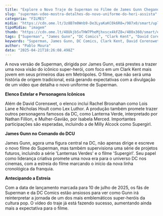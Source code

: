 ```yaml
---
title: "Explore o Novo Traje de Superman no Filme de James Gunn Chegando em 2025"
slug: "superman-vdeo-mostra-detalhes-do-novo-uniforme-do-heri-assista"
categoria: "FILMES"
midia: "https://cdn.ome.lt/3z8B7m0Wnb9-De3LyaKaKC0k6R8=/987x0/smart/uploads/conteudo/fotos/superman-cinemacon_mvaIHoz.png"
tipoMidia: "imagem"
thumb: "https://cdn.ome.lt/48UkjbSvTHW7PheMjhxscx4kFZ8=/480x360/smart/extras/conteudos/superman-cinemacon_Hz2KQiA.png"
tags: ["Superman", "James Gunn", "DC Comics", "Clark Kent", "David Corenswet", "filme de super-heróis", "novo filme do Superman", "DCU", "especial-Superman"]
keywords: "Superman, James Gunn, DC Comics, Clark Kent, David Corenswet, filme de super-heróis, novo filme do Superman, DCU"
author: "Pablo Moura"
data: "2025-04-21T18:26:08.498Z"
---
```


A nova versão de Superman, dirigida por James Gunn, está prestes a trazer uma nova visão do icônico super-herói, com foco em um Clark Kent mais jovem em seus primeiros dias em Metrópoles. O filme, que não será uma história de origem tradicional, está gerando expectativas com a divulgação de um vídeo que detalha o novo uniforme de Superman.

<blockquote class="twitter-tweet"><a href="https://twitter.com/user/status/1914148035585515904"></a></blockquote>

**Elenco Estelar e Personagens Icônicos**

Além de David Corenswet, o elenco inclui Rachel Brosnahan como Lois Lane e Nicholas Hoult como Lex Luthor. A produção também promete trazer outros personagens famosos da DC, como Lanterna Verde, interpretado por Nathan Fillion, e Mulher-Gavião, por Isabela Merced. Importantes participações são esperadas, incluindo a de Milly Alcock como Supergirl.

**James Gunn no Comando do DCU**

James Gunn, agora uma figura central na DC, não apenas dirige e escreve o novo filme do Superman, mas também supervisiona uma série de projetos futuros, incluindo a série 'Lanternas Verdes' e o filme 'Supergirl'. Seu papel como liderança criativa promete uma nova era para o universo DC nos cinemas, com a estreia do filme marcando o início da nova linha cronológica da franquia.

**Antecipando a Estreia**

Com a data de lançamento marcada para 10 de julho de 2025, os fãs de Superman e da DC Comics estão ansiosos para ver como Gunn irá reinterpretar a jornada de um dos mais emblemáticos super-heróis da cultura pop. O vídeo do traje já está fazendo sucesso, aumentando ainda mais a expectativa para o filme.